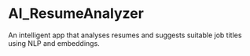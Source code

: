 # AI_ResumeAnalyzer
An intelligent app that analyses resumes and suggests suitable job titles using NLP and embeddings.

